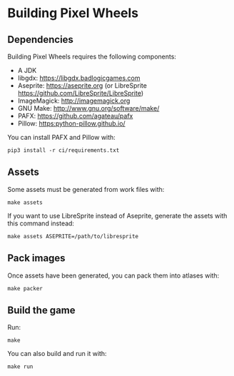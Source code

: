 # Building Pixel Wheels

## Dependencies

Building Pixel Wheels requires the following components:

- A JDK
- libgdx: <https://libgdx.badlogicgames.com>
- Aseprite: <https://aseprite.org> (or LibreSprite <https://github.com/LibreSprite/LibreSprite>)
- ImageMagick: <http://imagemagick.org>
- GNU Make: <http://www.gnu.org/software/make/>
- PAFX: <https://github.com/agateau/pafx>
- Pillow: <https:python-pillow.github.io/>

You can install PAFX and Pillow with:

    pip3 install -r ci/requirements.txt

## Assets

Some assets must be generated from work files with:

    make assets

If you want to use LibreSprite instead of Aseprite, generate the assets with
this command instead:

    make assets ASEPRITE=/path/to/libresprite

## Pack images

Once assets have been generated, you can pack them into atlases with:

    make packer

## Build the game

Run:

    make

You can also build and run it with:

    make run
